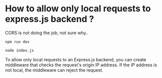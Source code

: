 # How to allow only local requests to express.js backend ?

CORS is not doing the job, not sure why..

```
npm run dev

node index.js
```

To allow only local requests to an Express.js backend, you can create middleware that checks the request's origin IP address. If the IP address is not local, the middleware can reject the request. 

